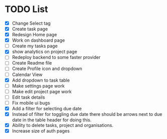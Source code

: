 # TODO List

- [x] Change Select tag
- [x] Create task page
- [x] Redesign Home page
- [x] Work on dashboard page
- [ ] Create my tasks page
- [x] show analytics on project page
- [ ] Redeploy backend to some faster provider
- [ ] Create Readme file
- [ ] Create Profile icon and dropdown
- [ ] Calendar View
- [x] Add dropdown to task table
- [ ] Make settings page work
- [ ] Make edit project page work
- [ ] Edit task details
- [ ] Fix mobile ui bugs
- [x] Add a filter for selecting due date
- [x] Instead of filter for toggling due date there should be arrows next to due date in the table header for doing this.
- [x] Ability to delete tasks, project and organisations.
- [x] Increase size of auth pages
